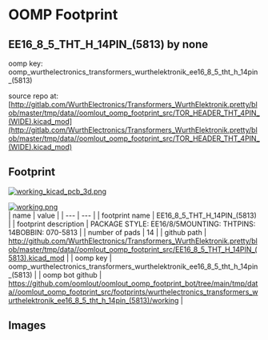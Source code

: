 # OOMP Footprint  
## EE16_8_5_THT_H_14PIN_(5813)  by none  
  
oomp key: oomp_wurthelectronics_transformers_wurthelektronik_ee16_8_5_tht_h_14pin_(5813)  
  
source repo at: [http://gitlab.com/WurthElectronics/Transformers_WurthElektronik.pretty/blob/master/tmp/data//oomlout_oomp_footprint_src/TOR_HEADER_THT_4PIN_(WIDE).kicad_mod](http://gitlab.com/WurthElectronics/Transformers_WurthElektronik.pretty/blob/master/tmp/data//oomlout_oomp_footprint_src/TOR_HEADER_THT_4PIN_(WIDE).kicad_mod)  
## Footprint  
  
[![working_kicad_pcb_3d.png](working_kicad_pcb_3d_600.png)](working_kicad_pcb_3d.png)  
  
[![working.png](working_600.png)](working.png)  
| name | value | 
| --- | --- | 
| footprint name | EE16_8_5_THT_H_14PIN_(5813) | 
| footprint description | PACKAGE STYLE: EE16/8/5MOUNTING: THTPINS: 14BOBBIN: 070-5813 | 
| number of pads | 14 | 
| github path | http://github.com/WurthElectronics/Transformers_WurthElektronik.pretty/blob/master/tmp/data//oomlout_oomp_footprint_src/EE16_8_5_THT_H_14PIN_(5813).kicad_mod | 
| oomp key | oomp_wurthelectronics_transformers_wurthelektronik_ee16_8_5_tht_h_14pin_(5813) | 
| oomp bot github | https://github.com/oomlout/oomlout_oomp_footprint_bot/tree/main/tmp/data//oomlout_oomp_footprint_src/footprints/wurthelectronics_transformers_wurthelektronik_ee16_8_5_tht_h_14pin_(5813)/working | 
## Images  

